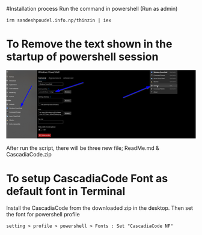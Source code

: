 #Installation process
Run the command in powershell (Run as admin)

```
irm sandeshpoudel.info.np/thinzin | iex
```
# To Remove the text shown in the startup of powershell session
![To Remove the text shown in the startup of powershell session](https://github.com/iisandeshpoudel/Powershell-Modification/blob/main/misc/remove%20watermark.png?raw=true)

After run the script, there will be three new file; ReadMe.md & CascadiaCode.zip

# To setup CascadiaCode Font as default font in Terminal
Install the CascadiaCode from the downloaded zip in the desktop.
Then set the font for powershell profile

```
setting > profile > powershell > Fonts : Set "CascadiaCode NF"
```
